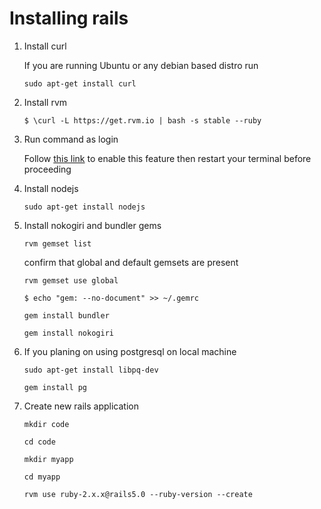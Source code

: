 # Installing rails
1. Install curl

    If you are running Ubuntu or any debian based distro run

    `sudo apt-get install curl`

2. Install rvm

    `$ \curl -L https://get.rvm.io | bash -s stable --ruby`

3. Run command as login

    Follow [this link](https://rvm.io/integration/gnome-terminal#integrating-rvm-with-gnome-terminal) to enable this feature then restart your terminal before proceeding

4. Install nodejs

    `sudo apt-get install nodejs`

5. Install nokogiri and bundler gems

    `rvm gemset list`

    confirm that global and default gemsets are present

    `rvm gemset use global`

    `$ echo "gem: --no-document" >> ~/.gemrc`

    `gem install bundler`

    `gem install nokogiri`

6. If you planing on using postgresql on local machine

    `sudo apt-get install libpq-dev`

    `gem install pg`

7. Create new rails application

    `mkdir code`

    `cd code`

    `mkdir myapp`

    `cd myapp`

    `rvm use ruby-2.x.x@rails5.0 --ruby-version --create`
